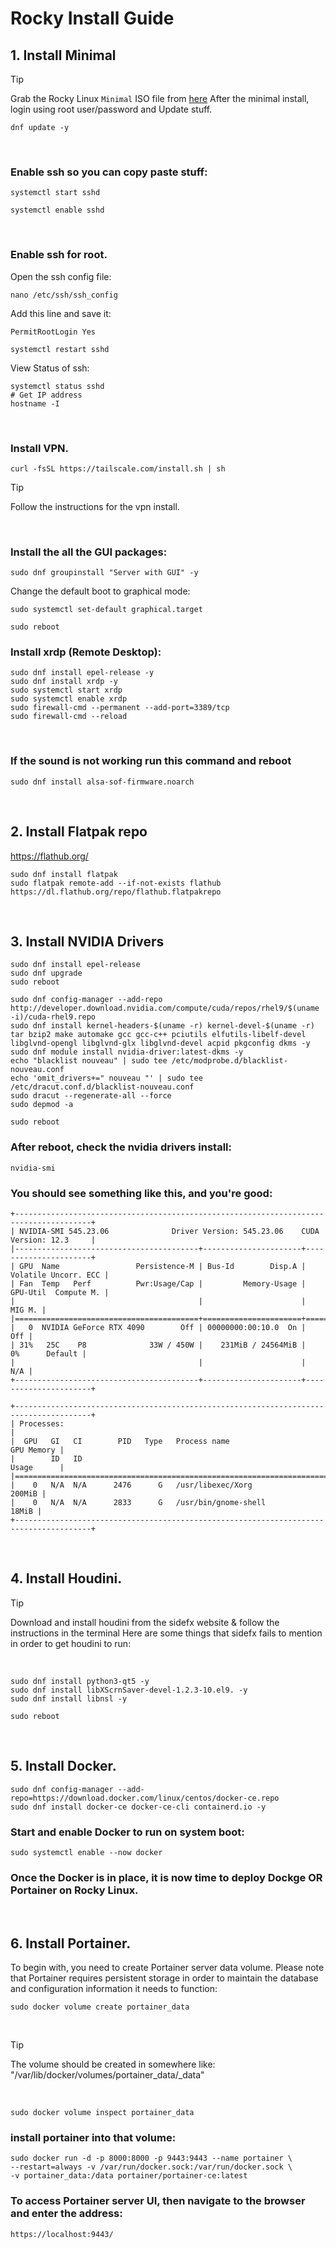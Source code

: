 # Rocky Install Guide

## 1. Install Minimal

  > [!TIP]
  > Grab the Rocky Linux `Minimal` ISO file from [here](https://rockylinux.org/download)
  > After the minimal install, login using root user/password and Update stuff.
  
  ```
  dnf update -y
  ```
  <br>

### Enable ssh so you can copy paste stuff:
  ```
  systemctl start sshd
  ```
  ```
  systemctl enable sshd
  ```
  <br>

### Enable ssh for root.

  Open the ssh config file:
  ```
  nano /etc/ssh/ssh_config
  ```
  Add this line and save it:
  ```
  PermitRootLogin Yes
  ```
  ```
  systemctl restart sshd
  ```
  View Status of ssh:
  ```
  systemctl status sshd
  # Get IP address
  hostname -I
  ```
  <br>

### Install VPN.
  ```
  curl -fsSL https://tailscale.com/install.sh | sh
  ```
  > [!TIP]
  > Follow the instructions for the vpn install.
<br>

### Install the all the GUI packages:
  ```
  sudo dnf groupinstall "Server with GUI" -y
  ```
  Change the default boot to graphical mode:
  ```
  sudo systemctl set-default graphical.target
  ```
  ```
  sudo reboot
  ```
### Install xrdp (Remote Desktop):
  ```
  sudo dnf install epel-release -y
  sudo dnf install xrdp -y
  sudo systemctl start xrdp
  sudo systemctl enable xrdp
  sudo firewall-cmd --permanent --add-port=3389/tcp
  sudo firewall-cmd --reload
  ```
  <br>

### If the sound is not working run this command and reboot
  ```
  sudo dnf install alsa-sof-firmware.noarch
  ```
  <br>

## 2. Install Flatpak repo
  https://flathub.org/
  ```
  sudo dnf install flatpak
  sudo flatpak remote-add --if-not-exists flathub https://dl.flathub.org/repo/flathub.flatpakrepo
  ```
  <br>

## 3. Install NVIDIA Drivers
  ```
  sudo dnf install epel-release 
  sudo dnf upgrade 
  sudo reboot
  ```
  ```
  sudo dnf config-manager --add-repo http://developer.download.nvidia.com/compute/cuda/repos/rhel9/$(uname -i)/cuda-rhel9.repo 
  sudo dnf install kernel-headers-$(uname -r) kernel-devel-$(uname -r) tar bzip2 make automake gcc gcc-c++ pciutils elfutils-libelf-devel libglvnd-opengl libglvnd-glx libglvnd-devel acpid pkgconfig dkms -y
  sudo dnf module install nvidia-driver:latest-dkms -y 
  echo "blacklist nouveau" | sudo tee /etc/modprobe.d/blacklist-nouveau.conf 
  echo 'omit_drivers+=" nouveau "' | sudo tee /etc/dracut.conf.d/blacklist-nouveau.conf 
  sudo dracut --regenerate-all --force 
  sudo depmod -a
  ```
  ```
  sudo reboot
  ````
### After reboot, check the nvidia drivers install:
  ```
  nvidia-smi
  ```
### You should see something like this, and you're good:
  ```
  +---------------------------------------------------------------------------------------+
  | NVIDIA-SMI 545.23.06              Driver Version: 545.23.06    CUDA Version: 12.3     |
  |-----------------------------------------+----------------------+----------------------+
  | GPU  Name                 Persistence-M | Bus-Id        Disp.A | Volatile Uncorr. ECC |
  | Fan  Temp   Perf          Pwr:Usage/Cap |         Memory-Usage | GPU-Util  Compute M. |
  |                                         |                      |               MIG M. |
  |=========================================+======================+======================|
  |   0  NVIDIA GeForce RTX 4090        Off | 00000000:00:10.0  On |                  Off |
  | 31%   25C    P8              33W / 450W |    231MiB / 24564MiB |      0%      Default |
  |                                         |                      |                  N/A |
  +-----------------------------------------+----------------------+----------------------+
  
  +---------------------------------------------------------------------------------------+
  | Processes:                                                                            |
  |  GPU   GI   CI        PID   Type   Process name                            GPU Memory |
  |        ID   ID                                                             Usage      |
  |=======================================================================================|
  |    0   N/A  N/A      2476      G   /usr/libexec/Xorg                           200MiB |
  |    0   N/A  N/A      2833      G   /usr/bin/gnome-shell                         18MiB |
  +---------------------------------------------------------------------------------------+
  ```
  <br>

## 4. Install Houdini.

  > [!TIP]
  > Download and install houdini from the sidefx website & follow the instructions in the terminal
  > Here are some things that sidefx fails to mention in order to get houdini to run:
  <br>
  
  ```
  sudo dnf install python3-qt5 -y 
  sudo dnf install libXScrnSaver-devel-1.2.3-10.el9. -y
  sudo dnf install libnsl -y
  ```
  ```
  sudo reboot
  ```
  <br>

## 5. Install Docker.
  ```
  sudo dnf config-manager --add-repo=https://download.docker.com/linux/centos/docker-ce.repo
  sudo dnf install docker-ce docker-ce-cli containerd.io -y
  ```
### Start and enable Docker to run on system boot:
  ```
  sudo systemctl enable --now docker
  ```
### Once the Docker is in place, it is now time to deploy Dockge OR Portainer on Rocky Linux.
<br>

## 6. Install Portainer.
  To begin with, you need to create Portainer server data volume. Please note that Portainer requires persistent storage in order to maintain the database and configuration information it needs to function:
  ```
  sudo docker volume create portainer_data
  ```
  <br>

  > [!TIP]
  > The volume should be created in somewhere like:
  > "/var/lib/docker/volumes/portainer_data/_data"
  <br>
  
  ```
  sudo docker volume inspect portainer_data
  ```
### install portainer into that volume:
  ```
  sudo docker run -d -p 8000:8000 -p 9443:9443 --name portainer \
  --restart=always -v /var/run/docker.sock:/var/run/docker.sock \
  -v portainer_data:/data portainer/portainer-ce:latest
  ```
  ### To access Portainer server UI, then navigate to the browser and enter the address:
  ```
  https://localhost:9443/
  ```
